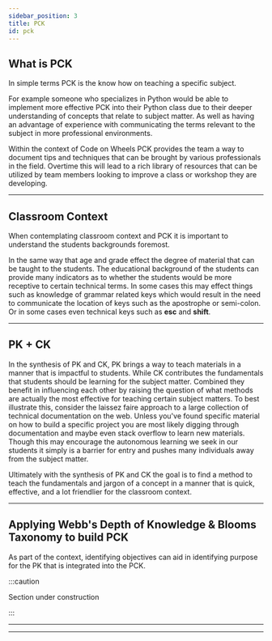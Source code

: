 ```yaml
---
sidebar_position: 3
title: PCK
id: pck
---
```


## What is PCK

In simple terms PCK is the know how on teaching a specific subject.

For example someone who specializes in Python would be able to implement more effective PCK into their Python class due to their deeper understanding of concepts that relate to subject matter. As well as having an advantage of experience with communicating the terms relevant to the subject in more professional environments.

Within the context of Code on Wheels PCK provides the team a way to document tips and techniques that can be brought by various professionals in the field. Overtime this will lead to a rich library of resources that can be utilized by team members looking to improve a class or workshop they are developing.

---

## Classroom Context

When contemplating classroom context and PCK it is important to understand the students backgrounds foremost.

In the same way that age and grade effect the degree of material that can be taught to the students. The educational background of the students can provide many indicators as to whether the students would be more receptive to certain technical terms. In some cases this may effect things such as knowledge of grammar related keys which would result in the need to communicate the location of keys such as the apostrophe or semi-colon. Or in some cases even technical keys such as **esc** and **shift**.

---

## PK + CK

In the synthesis of PK and CK, PK brings a way to teach materials in a manner that is impactful to students. While CK contributes the fundamentals that students should be learning for the subject matter.
Combined they benefit in influencing each other by raising the question of what methods are actually the most effective for teaching certain subject matters. To best illustrate this, consider the laissez faire approach to a large collection of technical documentation on the web. Unless you've found specific material on how to build a specific project you are most likely digging through documentation and maybe even stack overflow to learn new materials. Though this may encourage the autonomous learning we seek in our students it simply is a barrier for entry and pushes many individuals away from the subject matter.

Ultimately with the synthesis of PK and CK the goal is to find a method to teach the fundamentals and jargon of a concept in a manner that is quick, effective, and a lot friendlier for the classroom context.

---

## Applying Webb's Depth of Knowledge & Blooms Taxonomy to build PCK

As part of the context, identifying objectives can aid in identifying purpose for the PK that is integrated into the PCK.

:::caution

Section under construction

:::

---

---